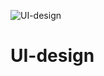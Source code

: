![UI-design](https://user-images.githubusercontent.com/77153555/111077897-e86b7d80-8518-11eb-814a-d0e05822a4e8.JPG)
# UI-design
 
